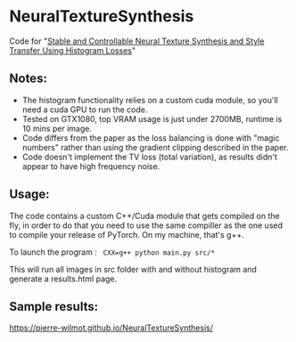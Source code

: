 # NeuralTextureSynthesis
Code for "[Stable and Controllable Neural Texture Synthesis and Style Transfer Using Histogram Losses](https://arxiv.org/pdf/1701.08893v1.pdf)"
## Notes:

- The histogram functionality relies on a custom cuda module, so you'll need a cuda GPU to run the code.
- Tested on GTX1080, top VRAM usage is just under 2700MB, runtime is 10 mins per image.
- Code differs from the paper as the loss balancing is done with "magic numbers" rather than using the gradient clipping described in the paper.
- Code doesn't implement the TV loss (total variation), as results didn't appear to have high frequency noise.

## Usage:

The code contains a custom C++/Cuda module that gets compiled on the fly, in order to do that you need to use the same compiller as the one used to compile your release of PyTorch. On my machine, that's g++.

To launch the program :
``` CXX=g++ python main.py src/*```

This will run all images in src folder with and without histogram and generate a results.html page.

## Sample results:

https://pierre-wilmot.github.io/NeuralTextureSynthesis/
